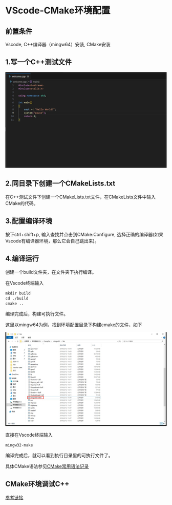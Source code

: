 # VScode-CMake环境配置

## 前置条件

Vscode, C++编译器（mingw64）安装, CMake安装

## 1.写一个C++测试文件

![](01.jpg)

## 2.同目录下创建一个CMakeLists.txt

在C++测试文件下创建一个CMakeLists.txt文件，在CMakeLists文件中输入CMake的代码。

## 3.配置编译环境

按下ctrl+shift+p, 输入查找并点击到CMake:Configure, 选择正确的编译器(如果Vscode有编译器环境，那么它会自己跳出来)。

## 4.编译运行

创建一个build文件夹，在文件夹下执行编译。

在Vscode终端输入

```
mkdir build
cd ./build
cmake ..
```

编译完成后，构建可执行文件。

这里以mingw64为例，找到环境配置目录下构建cmake的文件，如下

![](02.jpg)

直接在Vscode终端输入

```
mingw32-make
```

编译完成后，就可以看到执行目录里的可执行文件了。

具体CMake语法参见[CMake常用语法记录](../CMake常用语法记录/)

## CMake环境调试C++

[参考链接](https://blog.csdn.net/qq_48383456/article/details/135651139)